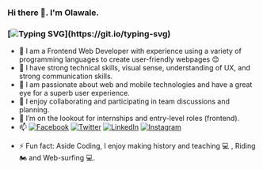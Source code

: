 ### Hi there 👋. I'm Olawale.
### [![Typing SVG](https://readme-typing-svg.herokuapp.com?font=comfortaa&color=016EEA&size=24&width=500&lines=Nigerian+Software+Developer;Edutechpreneur;Aspiring+Full-Stack+Developer;and+Technopreneur!;Nice+to+meet+you...)](https://git.io/typing-svg)
- :man: I am a Frontend Web Developer with experience using a variety of programming languages to create user-friendly webpages 😊
- :blossom: I have strong technical skills, visual sense, understanding of UX, and strong communication skills.
- :trident: I am passionate about web and mobile technologies and have a great eye for a superb user experience.
- 👯 I enjoy collaborating and participating in team discussions and planning.
- 🤔 I’m on the lookout for internships and entry-level roles (frontend).
- 📫 [![Facebook](https://img.shields.io/badge/Facebook-%231877F2.svg?&style=for-the-badge&logo=facebook&logoColor=white)](https://facebook.com/walexy026) [![Twitter](https://img.shields.io/badge/Twitter-%231DA1F2.svg?&style=for-the-badge&logo=twitter&logoColor=white)](https://twitter.com/Olaniyi_wale26) [![LinkedIn](https://img.shields.io/badge/LinkedIn-%230077B5.svg?&style=for-the-badge&logo=linkedin&logoColor=white)](https://www.linkedin.com/in/olawale-azeez-olaniyi-632606193//) [![Instagram](https://img.shields.io/badge/Instagram-E4405F?style=for-the-badge&logo=instagram&logoColor=white)](https://instagram.com/)
<!-- 📫 [![Facebook](https://img.shields.io/badge/Facebook-%231877F2.svg?&style=for-the-badge&logo=facebook&logoColor=white)](https://facebook.com/bossteeh) [![Twitter](https://img.shields.io/badge/Twitter-%231DA1F2.svg?&style=for-the-badge&logo=twitter&logoColor=white)](https://twitter.com/Olaniyi_wale26) [![LinkedIn](https://img.shields.io/badge/LinkedIn-%230077B5.svg?&style=for-the-badge&logo=linkedin&logoColor=white)](https://www.linkedin.com/in/tolulopeakinrinola/) [![Instagram](https://img.shields.io/badge/Instagram-E4405F?style=for-the-badge&logo=instagram&logoColor=white)](https://instagram.com/bossteeh_)-->

- ⚡ Fun fact: Aside Coding, I enjoy making history and teaching 💻 , Riding 🏍️ and Web-surfing 💻.

<!--
- 🔭 I’m currently working on ...
- 🌱 I’m currently learning ...
- 👯 I’m looking to collaborate on ...
- 🤔 I’m looking for help with ...
- 💬 Ask me about ...
- 📫 How to reach me: ...
- 😄 Pronouns: ...
- ⚡ Fun fact: ...
-->

<!--
**walexy026/walexy026** is a ✨ _special_ ✨ repository because its `README.md` (this file) appears on your GitHub profile.

Here are some ideas to get you started:

- 🔭 I’m currently working on ...
- 🌱 I’m currently learning ...
- 👯 I’m looking to collaborate on ...
- 🤔 I’m looking for help with ...
- 💬 Ask me about ...
- 📫 How to reach me: ...
- 😄 Pronouns: ...
- ⚡ Fun fact: ...
-->
